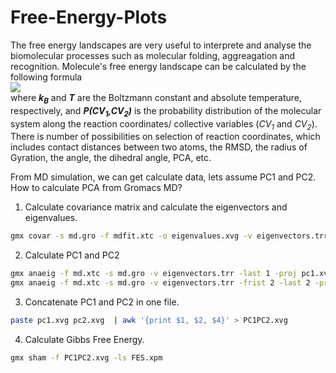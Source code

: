 # Free-Energy-Plots

The free energy landscapes are very useful to interprete and analyse the biomolecular processes such as molecular folding, aggreagation and recognition. Molecule's free energy landscape can be calculated by the following formula
\
<img src="https://render.githubusercontent.com/render/math?math=\Delta G=-k_BTlnP(CV_1,CV2)"> 
\
where __*k<sub>B</sub>*__ and __*T*__ are the Boltzmann constant and absolute temperature, respectively, and __*P(CV<sub>1</sub>,CV<sub>2</sub>)*__ is the probability distribution of the molecular system along the reaction coordinates/ collective variables (_CV<sub>1</sub>_ and _CV<sub>2</sub>_). There is number of possibilities on selection of reaction coordinates, which includes contact distances between two atoms, the RMSD, the radius of Gyration, the angle, the dihedral angle, PCA, etc.

From MD simulation, we can get calculate data, lets assume PC1 and PC2.
How to calculate PCA from Gromacs MD?
1. Calculate covariance matrix and calculate the eigenvectors and eigenvalues.
```sh
gmx covar -s md.gro -f mdfit.xtc -o eigenvalues.xvg -v eigenvectors.trr -xpma covapic.xpm
```
2. Calculate PC1 and PC2
```sh
gmx anaeig -f md.xtc -s md.gro -v eigenvectors.trr -last 1 -proj pc1.xvg
gmx anaeig -f md.xtc -s md.gro -v eigenvectors.trr -frist 2 -last 2 -proj pc2.xvg
```
3. Concatenate PC1 and PC2 in one file.
```sh
paste pc1.xvg pc2.xvg  | awk '{print $1, $2, $4}' > PC1PC2.xvg
```
4. Calculate Gibbs Free Energy.
```sh
gmx sham -f PC1PC2.xvg -ls FES.xpm
```

